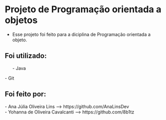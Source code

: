 <b><h1>Projeto de Programação orientada a objetos</h1></b>

- Esse projeto foi feito para a diciplina de Programação orientada a objeto.

<h2>Foi utilizado: </h2>
<ul>- Java</br></ul>
- Git</br>

<h2>Foi feito por:</h2>
- Ana Júlia Oliveira Lins --> https://github.com/AnaLinsDev </br>
- Yohanna de Oliveira Cavalcanti --> https://github.com/8b1tz

